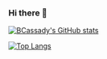 ### Hi there 👋

[![BCassady's GitHub stats](https://github-readme-stats.vercel.app/api?username=BCassady&count_private=true&show_icons=true&theme=dark&hide=issues,contribs)](https://github.com/anuraghazra/github-readme-stats)

[![Top Langs](https://github-readme-stats.vercel.app/api/top-langs/?username=BCassady)](https://github.com/anuraghazra/github-readme-stats)
